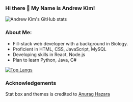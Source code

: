 ### Hi there :wave: My Name is Andrew Kim!

![Andrew Kim's GitHub stats](https://github-readme-stats.vercel.app/api?username=andrewyk99&theme=dark&show_icons=true)

### About Me:
- Fill-stack web developer with a background in Biology.
- Proficient in HTML, CSS, JavaScript, MySQL
- Developing skills in React, Node.js
- Plan to learn Python, Java, C#

[![Top Langs](https://github-readme-stats.vercel.app/api/top-langs/?username=andrewyk99&hide=handlebars&theme=dark)](https://github.com/andrewyk99/github-readme-stats)

### Acknowledgements
Stat box and themes is credited to [Anurag Hazara](https://github.com/anuraghazra)
